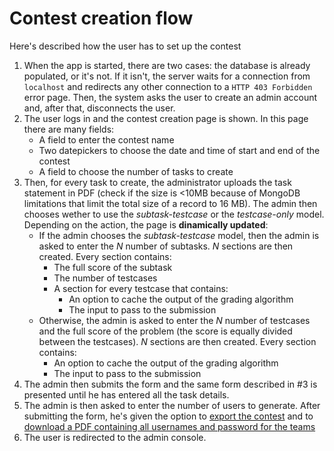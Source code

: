 # Contest creation flow

Here's described how the user has to set up the contest

1. When the app is started, there are two cases: the database is already populated, or it's not. If it isn't, the server waits for a connection from `localhost` and redirects any other connection to a `HTTP 403 Forbidden` error page. Then, the system asks the user to create an admin account and, after that, disconnects the user.
2. The user logs in and the contest creation page is shown. In this page there are many fields:
    * A field to enter the contest name
    * Two datepickers to choose the date and time of start and end of the contest
    * A field to choose the number of tasks to create
3. Then, for every task to create, the administrator uploads the task statement in PDF (check if the size is <10MB because of MongoDB limitations that limit the total size of a record to 16 MB). The admin then chooses wether to use the _subtask-testcase_ or the _testcase-only_ model. Depending on the action, the page is **dinamically updated**:
    * If the admin chooses the _subtask-testcase_ model, then the admin is asked to enter the _N_ number of subtasks. _N_ sections are then created. Every section contains:
        * The full score of the subtask
        * The number of testcases
        * A section for every testcase that contains:
            * An option to cache the output of the grading algorithm
            * The input to pass to the submission
    * Otherwise, the admin is asked to enter the _N_ number of testcases and the full score of the problem (the score is equally divided between the testcases). _N_ sections are then created. Every section contains:
        * An option to cache the output of the grading algorithm
        * The input to pass to the submission
4. The admin then submits the form and the same form described in #3 is presented until he has entered all the task details.
5. The admin is then asked to enter the number of users to generate. After submitting the form, he's given the option to [export the contest](https://github.com/eutampieri/CaDo/issues/13) and to [download a PDF containing all usernames and password for the teams](https://github.com/eutampieri/CaDo/issues/2)
6. The user is redirected to the admin console.
